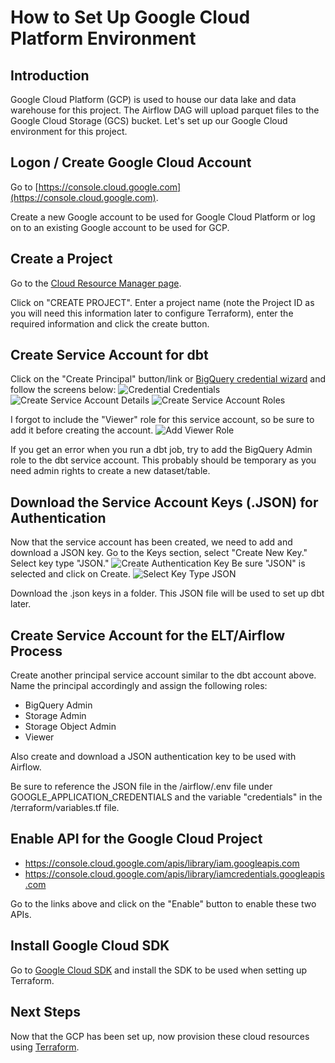 # How to Set Up Google Cloud Platform Environment

## Introduction

Google Cloud Platform (GCP) is used to house our data lake and data warehouse for this project.
The Airflow DAG will upload parquet files to the Google Cloud Storage (GCS) bucket.  Let's set up our Google Cloud environment for this project.

## Logon / Create Google Cloud Account

Go to [https://console.cloud.google.com](https://console.cloud.google.com).

Create a new Google account to be used for Google Cloud Platform or log on to an existing Google account to be used for GCP.

## Create a Project

Go to the [Cloud Resource Manager page](https://console.cloud.google.com/cloud-resource-manager).

Click on "CREATE PROJECT".  Enter a project name (note the Project ID as you will need this information later to configure Terraform), enter the required information and click the create button.

## Create Service Account for dbt

Click on the "Create Principal" button/link or [BigQuery credential wizard](https://console.cloud.google.com/apis/credentials/wizard) and follow the screens below:
![Credential Credentials](../images/BigQuery-Create-Credentials-01.png)
![Create Service Account Details](../images/BigQuery-Create-Credentials-02.png)
![Create Service Account Roles](../images/BigQuery-Create-Credentials-03.png)

I forgot to include the "Viewer" role for this service account, so be sure to add it before creating the account.
![Add Viewer Role](../images/BigQuery-Create-Credentials-06.png)

If you get an error when you run a dbt job, try to add the BigQuery Admin role to the dbt service account.  This probably should be temporary as you need admin rights to create a new dataset/table.

## Download the Service Account Keys (.JSON) for Authentication

Now that the service account has been created, we need to add and download a JSON key.  Go to the Keys section, select "Create New Key."  Select key type "JSON."
![Create Authentication Key](../images/BigQuery-Create-Credentials-04.png)
Be sure "JSON" is selected and click on Create.
![Select Key Type JSON](../images/BigQuery-Create-Credentials-05.png)

Download the .json keys in a folder.  This JSON file will be used to set up dbt later.

## Create Service Account for the ELT/Airflow Process

Create another principal service account similar to the dbt account above.  Name the principal accordingly and assign the following roles:

* BigQuery Admin
* Storage Admin
* Storage Object Admin
* Viewer

Also create and download a JSON authentication key to be used with Airflow.

Be sure to reference the JSON file in the /airflow/.env file under GOOGLE_APPLICATION_CREDENTIALS and the variable "credentials" in the /terraform/variables.tf file.

## Enable API for the Google Cloud Project

* https://console.cloud.google.com/apis/library/iam.googleapis.com
* https://console.cloud.google.com/apis/library/iamcredentials.googleapis.com

Go to the links above and click on the "Enable" button to enable these two APIs.

## Install Google Cloud SDK

Go to [Google Cloud SDK](https://cloud.google.com/sdk/docs/quickstart) and install the SDK to be used when setting up Terraform.

## Next Steps

Now that the GCP has been set up, now provision these cloud resources using [Terraform](../terraform/README.md).
